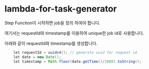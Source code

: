 # lambda-for-task-generator

Step Function이 시작하면 job을 정의 하여야 합니다.

여기서는 requestId와 timestamp를 이용하여 unique한 job id로 사용합니다. 

아래와 같이 requestId와 timestamp를 생성합니다. 

```java
    let requestId = uuidv4(); // generate uuid for request id
    let date = new Date();        
    let timestamp = Math.floor(date.getTime()/1000).toString();
```    
